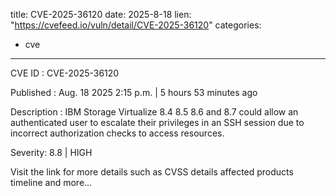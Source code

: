  
title: CVE-2025-36120
date: 2025-8-18
lien: "https://cvefeed.io/vuln/detail/CVE-2025-36120"
categories:
  - cve
---

CVE ID : CVE-2025-36120

Published :  Aug. 18
2025
2:15 p.m. | 5 hours
53 minutes ago

Description : IBM Storage Virtualize 8.4
8.5
8.6
and 8.7 could allow an authenticated user to escalate their privileges in an SSH session due to incorrect authorization checks to access resources.

Severity: 8.8 | HIGH

Visit the link for more details
such as CVSS details
affected products
timeline
and more...
